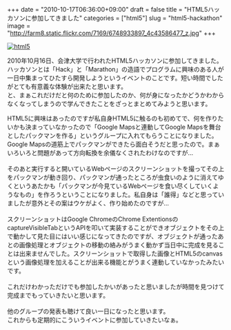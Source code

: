 +++
date = "2010-10-17T06:36:00+09:00"
draft = false
title = "HTML5ハッカソンに参加してきました"
categories = ["html5"]
slug = "html5-hackathon"
image = "http://farm8.static.flickr.com/7169/6748933897_4c43586477_z.jpg"
+++

<a href="http://www.flickr.com/photos/22294215@N06/6748933897/" title="html5 by michael pollak, on Flickr" target="_blank"><img class="flickr_photo" src="http://farm8.static.flickr.com/7169/6748933897_4c43586477_z.jpg" alt="html5" /></a>

2010年10月16日、会津大学で行われたHTML5ハッカソンに参加してきました。<br />
ハッカソンとは「Hack」と「Marathon」の造語でプログラムに興味のある人が一日中集まってひたすら開発しようというイベントのことです。短い時間でしたがとても有意義な体験が出来たと思います。<br />
と、まぁこれだけだと何のために参加したのか、何が身になったかどうかわからなくなってしまうので学んできたことをざっとまとめてみようと思います。<br />
<!--more-->
HTML5に興味はあったのですが私自身HTML5に触るのも初めてで、何を作りたいかも決まっていなかったので「Google Mapsと連動してGoogle Mapsを舞台としたパックマンを作る」というグループに入れてもらうことになりました。Google Mapsの道筋上でパックマンができたら面白そうだと思ったので。まぁいろいろと問題があって方向転換を余儀なくされたわけなのですが…<br />
<br />
そのあと実行すると開いているWebページのスクリーンショットを撮ってその上をパックマンが動き回り、パックマンが通ったところが虫食いのように消えてゆくというあたかも「パックマンが今見ているWebページを食い尽くしていくようなもの」を作ろうということになりました。私自身は「誰得」などと思っていましたが意外とその案はウケがよく、作り始めたのですが…<br />
<br />
スクリーンショットはGoogle ChromeのChrome ExtentionsのcaptureVisibleTabというAPIを叩いて実装することができオブジェクトをその上で動かして見た目にはいい感じになってきたのですが、オブジェクトが通ったあとの画像処理とオブジェクトの移動の絡みがうまく動かず当日中に完成を見ることは出来ませんでした。スクリーンショットで取得した画像とHTML5のcanvasという画像処理を加えることが出来る機能とがうまく連動していなかったみたいです。<br />
<br />
これだけわかっただけでも参加したかいがあったと思いましたが時間を見つけて完成までもっていきたいと思います。<br />
<br />
他のグループの発表も聴けて良い一日になったと思います。<br />
これからも定期的にこういうイベントに参加していきたいなぁ。
